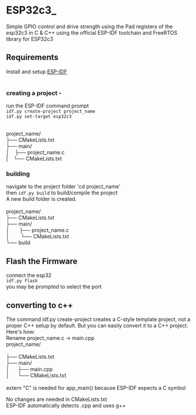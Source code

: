 # ESP32c3_
Simple GPIO control and drive strength using the Pad registers of the esp32c3 in C & C++ using the official ESP-IDF toolchain and FreeRTOS library for ESP32c3

## Requirements 
Install and setup [ESP-IDF](https://dl.espressif.com/dl/esp-idf/?idf=release-v5.2)<br><br>

### creating a project - 
run the ESP-IDF command prompt<br>
`idf.py create-project project_name`<br>
`idf.py set-target esp32c3`<br><br>

project_name/ <br>
├── CMakeLists.txt<br>
├── main/<br>
│  &nbsp;&nbsp; ├── project_name.c<br>
| &nbsp;&nbsp;  └── CMakeLists.txt<br>

### building 
navigate to the project folder 'cd project_name'<br>
then `idf.py build` to build/compile the project<br>
A new build folder is created. <br><br>
project_name/ <br>
├── CMakeLists.txt<br>
├── main/<br>
│  &nbsp;&nbsp;&nbsp; &nbsp;&nbsp;├── project_name.c<br>
│  &nbsp; &nbsp;&nbsp;&nbsp;&nbsp;&nbsp;└── CMakeLists.txt<br>
└── build<br>

## Flash the Firmware
connect the esp32<br>
`idf.py flash`<br>
you may be prompted to select the port 



## converting to c++ 
The command idf.py create-project <project-name> creates a C-style template project, not a proper C++ setup by default. But you can easily convert it to a C++ project. Here's how:
<br>Rename project_name.c → main.cpp<br/>
project_name/ <br><br>
├── CMakeLists.txt<br>
├── main/<br>
│ &nbsp;&nbsp;&nbsp;&nbsp;  ├── main.cpp<br>
│  &nbsp;&nbsp;&nbsp;&nbsp; └── CMakeLists.txt<br><br>
extern "C" is needed for app_main() because ESP-IDF expects a C symbol<br>

No changes are needed in CMakeLists.txt<br>
ESP-IDF automatically detects .cpp and uses g++<br>
